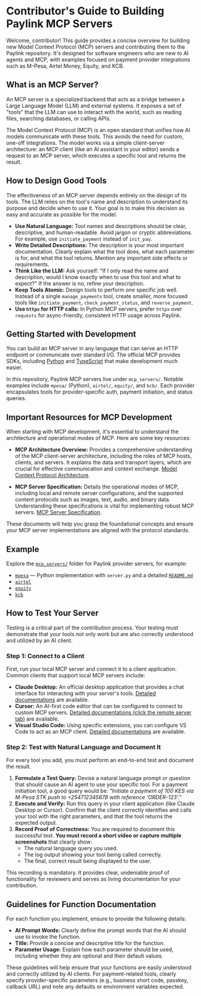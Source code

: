 # Contributor's Guide to Building Paylink MCP Servers

Welcome, contributor! This guide provides a concise overview for building new Model Context Protocol (MCP) servers and contributing them to the Paylink repository. It's designed for software engineers who are new to AI agents and MCP, with examples focused on payment provider integrations such as M-Pesa, Airtel Money, Equity, and KCB.

## What is an MCP Server?

An MCP server is a specialized backend that acts as a bridge between a Large Language Model (LLM) and external systems. It exposes a set of "tools" that the LLM can use to interact with the world, such as reading files, searching databases, or calling APIs.

The Model Context Protocol (MCP) is an open standard that unifies how AI models communicate with these tools. This avoids the need for custom, one-off integrations. The model works via a simple client-server architecture: an MCP client (like an AI assistant in your editor) sends a request to an MCP server, which executes a specific tool and returns the result.

## How to Design Good Tools

The effectiveness of an MCP server depends entirely on the design of its tools. The LLM relies on the tool's name and description to understand its purpose and decide when to use it. Your goal is to make this decision as easy and accurate as possible for the model.

- **Use Natural Language:** Tool names and descriptions should be clear, descriptive, and human-readable. Avoid jargon or cryptic abbreviations. For example, use `initiate_payment` instead of `init_pay`.
- **Write Detailed Descriptions:** The description is your most important documentation. Clearly explain what the tool does, what each parameter is for, and what the tool returns. Mention any important side effects or requirements.
- **Think Like the LLM:** Ask yourself: "If I only read the name and description, would I know exactly when to use this tool and what to expect?" If the answer is no, refine your description.
- **Keep Tools Atomic:** Design tools to perform one specific job well. Instead of a single `manage_payments` tool, create smaller, more focused tools like `initiate_payment`, `check_payment_status`, and `reverse_payment`.
- **Use `httpx` for HTTP calls:** In Python MCP servers, prefer `httpx` over `requests` for async-friendly, consistent HTTP usage across Paylink.

## Getting Started with Development

You can build an MCP server in any language that can serve an HTTP endpoint or communicate over standard I/O. The official MCP provides SDKs, including [Python](https://github.com/modelcontextprotocol/python-sdk) and [TypeScript](https://github.com/modelcontextprotocol/typescript-sdk) that make development much easier.

In this repository, Paylink MCP servers live under `mcp_servers/`. Notable examples include `mpesa/` (Python), `airtel/`, `equity/`, and `kcb/`. Each provider encapsulates tools for provider-specific auth, payment initiation, and status queries.

## Important Resources for MCP Development

When starting with MCP development, it's essential to understand the architecture and operational modes of MCP. Here are some key resources:

- **MCP Architecture Overview:** Provides a comprehensive understanding of the MCP client-server architecture, including the roles of MCP hosts, clients, and servers. It explains the data and transport layers, which are crucial for effective communication and context exchange. [Model Context Protocol Architecture](https://modelcontextprotocol.io/docs/learn/architecture).

- **MCP Server Specification:** Details the operational modes of MCP, including local and remote server configurations, and the supported content protocols such as images, text, audio, and binary data. Understanding these specifications is vital for implementing robust MCP servers. [MCP Server Specification](https://modelcontextprotocol.io/specification/2025-06-18/server).

These documents will help you grasp the foundational concepts and ensure your MCP server implementations are aligned with the protocol standards.

## Example

Explore the [`mcp_servers/`](/mcp_servers/) folder for Paylink provider servers, for example:

- [`mpesa`](/mcp_servers/mpesa/) — Python implementation with `server.py` and a detailed [`README.md`](/mcp_servers/mpesa/README.md)
- [`airtel`](/mcp_servers/airtel/)
- [`equity`](/mcp_servers/equity/)
- [`kcb`](/mcp_servers/kcb/)

## How to Test Your Server

Testing is a critical part of the contribution process. Your testing must demonstrate that your tools not only work but are also correctly understood and utilized by an AI client.

### Step 1: Connect to a Client

First, run your local MCP server and connect it to a client application. Common clients that support local MCP servers include:

- **Claude Desktop:** An official desktop application that provides a chat interface for interacting with your server's tools. [Detailed documentations](https://support.anthropic.com/en/articles/10949351-getting-started-with-local-mcp-servers-on-claude-desktop) are available.
- **Cursor:** An AI-first code editor that can be configured to connect to custom MCP servers. [Detailed documentations (click the remote server tab)](https://docs.cursor.com/en/context/mcp#using-mcp-json) are available.
- **Visual Studio Code:** Using specific extensions, you can configure VS Code to act as an MCP client. [Detailed documentations](https://code.visualstudio.com/docs/copilot/chat/mcp-servers#_add-an-mcp-server) are available.

### Step 2: Test with Natural Language and Document It

For every tool you add, you must perform an end-to-end test and document the result.

1.  **Formulate a Test Query:** Devise a natural language prompt or question that should cause an AI agent to use your specific tool. For a payment initiation tool, a good query would be: _"Initiate a payment of 100 KES via M-Pesa STK push to +254712345678 with reference 'ORDER-123'."_
2.  **Execute and Verify:** Run this query in your client application (like Claude Desktop or Cursor). Confirm that the client correctly identifies and calls your tool with the right parameters, and that the tool returns the expected output.
3.  **Record Proof of Correctness:** You are required to document this successful test. **You must record a short video or capture multiple screenshots** that clearly show:
    - The natural language query you used.
    - The log output showing your tool being called correctly.
    - The final, correct result being displayed to the user.

This recording is mandatory. It provides clear, undeniable proof of functionality for reviewers and serves as living documentation for your contribution.

## Guidelines for Function Documentation

For each function you implement, ensure to provide the following details:

- **AI Prompt Words:** Clearly define the prompt words that the AI should use to invoke the function.
- **Title:** Provide a concise and descriptive title for the function.
- **Parameter Usage:** Explain how each parameter should be used, including whether they are optional and their default values.

These guidelines will help ensure that your functions are easily understood and correctly utilized by AI clients. For payment-related tools, clearly specify provider-specific parameters (e.g., business short code, passkey, callback URL) and note any defaults or environment variables expected.

